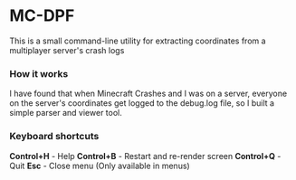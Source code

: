 # MC-DPF
This is a small command-line utility for extracting coordinates from a multiplayer server's crash logs

### How it works
I have found that when Minecraft Crashes and I was on a server, everyone on the server's coordinates get logged to the debug.log file, so I built a simple parser and viewer tool.


### Keyboard shortcuts
**Control+H** - Help
**Control+B** - Restart and re-render screen
**Control+Q** - Quit
**Esc**               - Close menu (Only available in menus)
